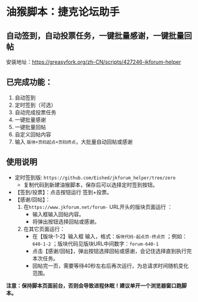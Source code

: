 # 油猴脚本：捷克论坛助手

## 自动签到，自动投票任务，一键批量感谢，一键批量回帖

安装地址：https://greasyfork.org/zh-CN/scripts/427246-jkforum-helper

## 已完成功能：

1. 自动签到
2. 定时签到（可选）
3. 自动完成投票任务
4. 一键批量感谢
5. 一键批量回帖
6. 自定义回帖内容
7. 输入 `版块+页码起点+页码终点`，大批量自动回帖或感谢

## 使用说明

- 定时签到版: `https://github.com/Eished/jkforum_helper/tree/zero`
  - 复制代码到新建油猴脚本，保存后可以选择定时签到按钮。
- 【签到/投票】：点击按钮运行 签到+投票。
- 【感谢/回帖】：
  1. 在`https://www.jkforum.net/forum-` URL开头的版块页面运行 ：
     - 输入框输入回帖内容。
     - 将弹出按钮选择回帖或感谢。
  2. 在其它页面运行：
     - 在【版块-1-2】输入框 输入，格式：`版块代码-起点页-终点页` ；例如：`640-1-2` ；版块代码见版块URL中间数字：`forum-640-1`
     - 点击【感谢/回帖】，弹出按钮选择回帖或感谢，会记住选择直到执行完本次任务。
     - 回帖完一页，需要等待40秒左右后再次运行，为总请求时间随机变化范围。

**注意：保持脚本页面前台，否则会导致进程休眠！建议单开一个浏览器窗口跑脚本。**

